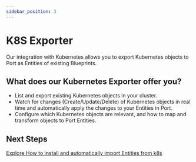 ```yaml
---
sidebar_position: 3
---
```


# K8S Exporter

Our integration with Kubernetes allows you to export Kubernetes objects to Port as Entities of existing Blueprints.

## What does our Kubernetes Exporter offer you?

- List and export existing Kubernetes objects in your cluster.
- Watch for changes (Create/Update/Delete) of Kubernetes objects in real time and automatically apply the changes to your Entities in Port.
- Configure which Kubernetes objects are relevant, and how to map and transform objects to Port Entities.

## Next Steps

[Explore How to install and automatically import Entities from k8s](./quickstart)
